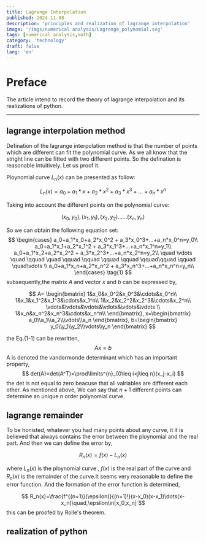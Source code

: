 ```yaml
---
title: Lagrange Interpolation
published: 2024-11-08
description: 'principles and realization of lagrange interpolation'
image: '/imgs/numerical analysis/Lagrange_polynomial.svg'
tags: [numerical analysis,math]
category: 'technology'
draft: false 
lang: 'en'
---
```

# Preface

The article intend to record the theory of lagrange interpolation and its realizations of python.

---

## lagrange interpolation method

Defination of the lagrange interpolation method is that the number of points which are different can fit the polynomial curve. As we all know that the stright line can be fitted with two different points. So the defination is reasonable intuitively. Let us proof it.

Ploynomial curve $L_n(x)$ can be presented as follow:

$$
L_n(x) = a_0+a_1*x+a_2*x^2 + a_3*x^3+...+a_n*x^n
$$

Taking into account the different points on the polynomial curve:

$$
(x_0,y_0),(x_1,y_1),(x_2,y_2)......(x_n,y_n)
$$

So we can obtain the following equation set:
$$
\begin{cases}
a_0+a_1*x_0+a_2*x_0^2 + a_3*x_0^3+...+a_n*x_0^n=y_0\\
a_0+a_1*x_1+a_2*x_1^2 + a_3*x_1^3+...+a_n*x_1^n=y_1\\
a_0+a_1*x_2+a_2*x_2^2 + a_3*x_2^3+...+a_n*x_2^n=y_2\\
\quad \vdots \quad \qquad \quad \qquad \qquad \qquad \qquad \qquad\qquad \qquad \quad\vdots  \\
a_0+a_1*x_n+a_2*x_n^2 + a_3*x_n^3+...+a_n*x_n^n=y_n\\
\end{cases}
\tag{1}
$$
subsequently,the matrix $A$ and vector $x$ and $b$ can be expressed by,

$$
A=
\begin{bmatrix}
1&x_0&x_0^2&x_0^3&\cdots&x_0^n\\
1&x_1&x_1^2&x_1^3&\cdots&x_1^n\\
1&x_2&x_2^2&x_2^3&\cdots&x_2^n\\
\vdots&\vdots&\vdots&\vdots&\vdots&\vdots \\
1&x_n&x_n^2&x_n^3&\cdots&x_n^n\\
\end{bmatrix},
x=\begin{bmatrix}
a_0\\a_1\\a_2\\\vdots\\a_n
\end{bmatrix},
b=\begin{bmatrix}
y_0\\y_1\\y_2\\\vdots\\y_n
\end{bmatrix}
$$

the Eq.(1-1) can be rewritten,
$$
Ax=b
$$
A is denoted the vandermonde determinant which has an important property,
$$ 
det(A)=det(A^T)=\prod\limits^{n}_{0\leq i<j\leq n}(x_j-x_i)
$$
the det is not equal to zero beacuse that all valriables are different each other. As mentioned above, We can say that $n+1$ 
different points can determine an unique n order polynomial curve.
## lagrange remainder

To be honisted, whatever you had many points about any curve, it it is believed that always contains the error between the ploynomial and the real part. And then we can define the error by,

$$ 
R_n(x)=f(x)-L_n(x)
\tag{2}
$$

where $L_n(x)$ is the ploynomial curve , $f(x)$ is the real part of the curve and $R_n(x)$ is the remainder of the curve.It seems very reasonable to define the error function. And the formation of the error function is determined,

$$
R_n(x)=\frac{f^{(n+1)}(\epsilon)}{(n+1)!}(x-x_0)(x-x_1)\dots(x-x_n)\quad,\epsilon\in[x_0,x_n]
$$
this can be proofed by Rolle's theorem.
## realization of python

